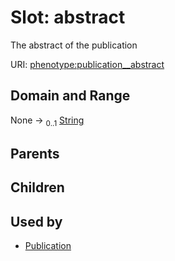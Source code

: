 
# Slot: abstract


The abstract of the publication

URI: [phenotype:publication__abstract](http://w3id.org/ontogpt/phenotype/publication__abstract)


## Domain and Range

None &#8594;  <sub>0..1</sub> [String](types/String.md)

## Parents


## Children


## Used by

 * [Publication](Publication.md)
